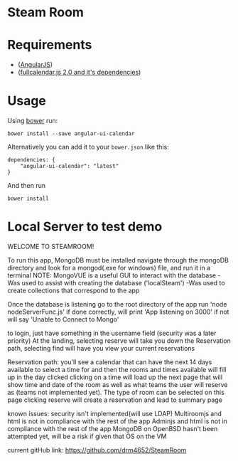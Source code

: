 
# Steam Room 



# Requirements

- ([AngularJS](http://code.angularjs.org/1.2.1/angular.js))
- ([fullcalendar.js 2.0 and it's dependencies](http://arshaw.com/fullcalendar/download/))

# Usage

Using [bower](http://bower.io) run:

    bower install --save angular-ui-calendar

Alternatively you can add it to your `bower.json` like this:

    dependencies: {
        "angular-ui-calendar": "latest"
    }

And then run

    bower install


# Local Server to test demo
WELCOME TO STEAMROOM!

To run this app, MongoDB must be installed
navigate through the mongoDB directory and look for
a mongod(.exe for windows) file, and run it in a terminal
NOTE: MongoVUE is a useful GUI to interact with the database
-Was used to assist with creating the database ('localSteam')
-Was used to create collections that correspond to the app

Once the database is listening go to the root directory of the app
run 'node nodeServerFunc.js'
if done correctly, will print 'App listening on 3000'
if not will say 'Unable to Connect to Mongo'

to login, just have something in the username field (security was a later priority)
At the landing, selecting reserve will take you down the Reservation path,
selecting find will have you view your current reservations

Reservation path:
you'll see a calendar that can have the next 14 days available to select
a time for and then the rooms and times available will fill up in the day clicked
clicking on a time will load up the next page that will show time and date of the room
as well as what teams the user will reserve as (teams not implemented yet).
The type of room can be selected on this page
clicking reserve will create a reservation and lead to summary page

known issues:
security isn't implemented(will use LDAP)
Multiroomjs and html is not in compliance with the rest of the app
Adminjs and html is not in compliance with the rest of the app
MongoDB on OpenBSD hasn't been attempted yet, will be a risk if given that OS on the VM

current gitHub link: https://github.com/drm4652/SteamRoom


